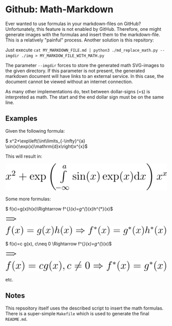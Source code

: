# Github: Math-Markdown

Ever wanted to use formulas in your markdown-files on GitHub? Unfortunately, this feature is not enabled by GitHub.
Therefore, one might generate images with the formulas and insert them to the markdown-file. This is a relatively
"painful" process. Another solution is this repsitory:

Just execute `cat MY_MARKDOWN_FILE.md | python3 ./md_replace_math.py --imgdir ./img > MY_MARKDOW_FILE_WITH_MATH.py`

The parameter `--imgdir` forces to store the generated math SVG-images to the given directory. If this parameter
is not present, the generated markdown document will have links to an external service. In this case, the document
cannot be viewed without an internet connection.

As many other implementations do, text between dollar-signs (=`$`) is interpreted as math. The start and the end
dollar sign must be on the same line.

## Examples
Given the following formula:

$
x^2+\exp\left(\int\limits_{-\infty}^{a} \sin(x)\exp(x)\mathrm{d}x\right)x^{x}$

This will result in:

![mathematical expression](doc/img/6e8f7f662a7bde1542dcb3884bc997a3.svg)

Some more formulas:

$
f(x)=g(x)h(x)\Rightarrow f^{*}(x)=g^{*}(x)h^{*}(x)$

![mathematical expression](doc/img/b85f1f515bef42274c3bb29b593a866c.svg)

![mathematical expression](doc/img/01381ac9312352f2700cd1467d14cd6b.svg)



$
f(x)=c g(x), c\neq 0 \Rightarrow f^{*}(x)=g^{*}(x)$

![mathematical expression](doc/img/b85f1f515bef42274c3bb29b593a866c.svg)

![mathematical expression](doc/img/2760bc166732e71b4716c97e0ce25447.svg)

etc.

## Notes

This repsoitory itself uses the described script to insert the math formulas. There is a super-simple `Makefile`
which is used to generate the final `README.md`.

